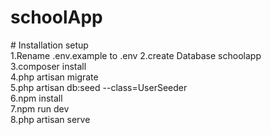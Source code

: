 # schoolApp

<P>
# Installation setup</br>
1.Rename .env.example to .env
2.create Database schoolapp</br>
3.composer install</br>
4.php artisan migrate</br>
5.php artisan db:seed --class=UserSeeder</br>
6.npm install </br>
7.npm run dev </br>
8.php artisan serve
</p>
